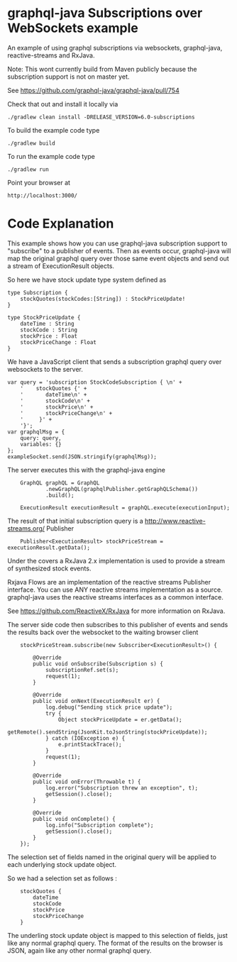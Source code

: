 # graphql-java Subscriptions over WebSockets example

An example of using graphql subscriptions via websockets, graphql-java, reactive-streams and RxJava.

Note: This wont currently build from Maven publicly because the subscription support is not on master yet.  

See https://github.com/graphql-java/graphql-java/pull/754

Check that out and install it locally via

    ./gradlew clean install -DRELEASE_VERSION=6.0-subscriptions


To build the example code type

    ./gradlew build
    
To run the example code type    
    
    ./gradlew run
    
Point your browser at 

    http://localhost:3000/  
    
# Code Explanation

This example shows how you can use graphql-java subscription support to "subscribe" to a publisher of events.
Then as events occur, graphql-java will map the original graphql query over those same event objects and send out
a stream of ExecutionResult objects.

So here we have stock update type system defined as

    type Subscription {
        stockQuotes(stockCodes:[String]) : StockPriceUpdate!
    }
    
    type StockPriceUpdate {
        dateTime : String
        stockCode : String
        stockPrice : Float
        stockPriceChange : Float
    }

We have a JavaScript client that sends a subscription graphql query over websockets to the server.

    var query = 'subscription StockCodeSubscription { \n' +
        '    stockQuotes {' +
        '       dateTime\n' +
        '       stockCode\n' +
        '       stockPrice\n' +
        '       stockPriceChange\n' +
        '     }' +
        '}';
    var graphqlMsg = {
        query: query,
        variables: {}
    };
    exampleSocket.send(JSON.stringify(graphqlMsg));
   
The server executes this with the graphql-java engine

        GraphQL graphQL = GraphQL
                .newGraphQL(graphqlPublisher.getGraphQLSchema())
                .build();

        ExecutionResult executionResult = graphQL.execute(executionInput);

The result of that initial subscription query is a http://www.reactive-streams.org/ Publisher

        Publisher<ExecutionResult> stockPriceStream = executionResult.getData();
        
Under the covers a RxJava 2.x implementation is used to provide a stream of synthesized stock events.

Rxjava Flows are an implementation of the reactive streams Publisher interface.  You can use ANY reactive streams
implementation as a source.  graphql-java uses the reactive streams interfaces as a common interface.

See https://github.com/ReactiveX/RxJava for more information on RxJava.  
        
The server side code then subscribes to this publisher of events and sends the results back over the websocket
to the waiting browser client

        stockPriceStream.subscribe(new Subscriber<ExecutionResult>() {

            @Override
            public void onSubscribe(Subscription s) {
                subscriptionRef.set(s);
                request(1);
            }

            @Override
            public void onNext(ExecutionResult er) {
                log.debug("Sending stick price update");
                try {
                    Object stockPriceUpdate = er.getData();
                    getRemote().sendString(JsonKit.toJsonString(stockPriceUpdate));
                } catch (IOException e) {
                    e.printStackTrace();
                }
                request(1);
            }

            @Override
            public void onError(Throwable t) {
                log.error("Subscription threw an exception", t);
                getSession().close();
            }

            @Override
            public void onComplete() {
                log.info("Subscription complete");
                getSession().close();
            }
        });

The selection set of fields named in the original query will be applied to each underlying stock update object.  

So we had a selection set as follows : 

        stockQuotes {
            dateTime
            stockCode
            stockPrice
            stockPriceChange
        }

The underling stock update object is mapped to this selection of fields, just like any normal graphql query.  The format of the results
on the browser is JSON, again like any other normal graphql query.
       


